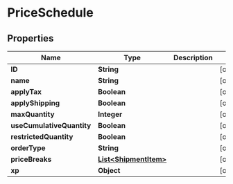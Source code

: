 
# PriceSchedule

## Properties
Name | Type | Description | Notes
------------ | ------------- | ------------- | -------------
**ID** | **String** |  |  [optional]
**name** | **String** |  |  [optional]
**applyTax** | **Boolean** |  |  [optional]
**applyShipping** | **Boolean** |  |  [optional]
**maxQuantity** | **Integer** |  |  [optional]
**useCumulativeQuantity** | **Boolean** |  |  [optional]
**restrictedQuantity** | **Boolean** |  |  [optional]
**orderType** | **String** |  |  [optional]
**priceBreaks** | [**List&lt;ShipmentItem&gt;**](ShipmentItem.md) |  |  [optional]
**xp** | **Object** |  |  [optional]



